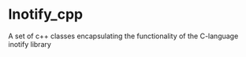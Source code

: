 # Inotify_cpp
A set of c++ classes encapsulating the functionality of the C-language inotify library
